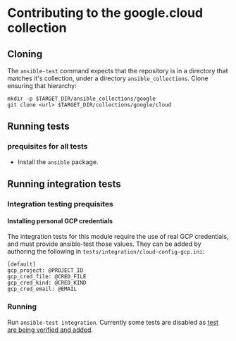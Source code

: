 # Contributing to the google.cloud collection

## Cloning

The `ansible-test` command expects that the repository is in a directory that matches it's collection,
under a directory `ansible_collections`. Clone ensuring that hierarchy:

```shell
mkdir -p $TARGET_DIR/ansible_collections/google
git clone <url> $TARGET_DIR/collections/google/cloud
```

## Running tests

### prequisites for all tests

- Install the `ansible` package.

## Running integration tests

### Integration testing prequisites

#### Installing personal GCP credentials

The integration tests for this module require the use of real GCP credentials, and must provide
ansible-test those values. They can be added by authoring the following in `tests/integration/cloud-config-gcp.ini`:

```
[default]
gcp_project: @PROJECT_ID
gcp_cred_file: @CRED_FILE
gcp_cred_kind: @CRED_KIND
gcp_cred_email: @EMAIL
```

### Running

Run `ansible-test integration`. Currently some tests are disabled as [test are being verified and added](https://github.com/ansible-collections/google.cloud/issues/499).
